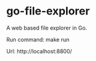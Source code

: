 # go-file-explorer
A web based file explorer in Go.

Run command: make run

Url: http://localhost:8800/
